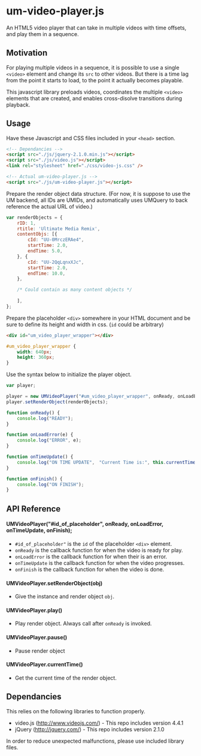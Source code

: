 # um-video-player.js

An HTML5 video player that can take in multiple videos with time offsets, and play them in a sequence. 

## Motivation

For playing multiple videos in a sequence, it is possible to use a single `<video>` element and change its `src` to other videos. But there is a time lag from the point it starts to load, to the point it actually becomes playable.

This javascript library preloads videos, coordinates the multiple `<video>` elements that are created, and enables cross-disolve transitions during playback. 

## Usage

Have these Javascript and CSS files included in your `<head>` section.

```html
<!-- Dependancies -->
<script src="./js/jquery-2.1.0.min.js"></script>
<script src="./js/video.js"></script>
<link rel="stylesheet" href="./css/video-js.css" />

<!-- Actual um-video-player.js -->
<script src="./js/um-video-player.js"></script>
```

Prepare the render object data structure. (For now, it is suppose to use the UM backend, all IDs are UMIDs, and automatically uses UMQuery to back reference the actual URL of video.)

```javascript
var renderObjects = {
    rID: 1,
    rtitle: 'Ultimate Media Remix',
    contentObjs: [{
        cId: "UU-0MrczERAe4",
        startTime: 2.0,
        endTime: 5.0,
    }, {
        cId: "UU-2QqLqnxXJc",                
        startTime: 2.0,
        endTime: 10.0,
    }, 

    /* Could contain as many content objects */
    
    ],
};
```

Prepare the placeholder `<div>` somewhere in your HTML document and be sure to define its height and width in css. (`id` could be arbitrary)

```html
<div id="um_video_player_wrapper"></div>
```

```css
#um_video_player_wrapper {
    width: 640px;
    height: 360px;
}
```

Use the syntax below to initialize the player object.

```javascript
var player;

player = new UMVideoPlayer("#um_video_player_wrapper", onReady, onLoadError, onTimeUpdate, onFinish);
player.setRenderObject(renderObjects);

function onReady() {
    console.log("READY");
}

function onLoadError(e) {
    console.log("ERROR", e);
}

function onTimeUpdate() {
    console.log("ON TIME UPDATE",　"Current Time is:", this.currentTime());
}

function onFinish() {
    console.log("ON FINISH");
}
```

## API Reference

#### UMVideoPlayer("#id_of_placeholder", onReady, onLoadError, onTimeUpdate, onFinish);

- `#id_of_placeholder"` is the `id` of the placeholder `<div>` element.
- `onReady` is the callback function for when the video is ready for play.
- `onLoadError` is the callback function for when their is an error.
- `onTimeUpdate` is the callback function for when the video progresses.
- `onFinish` is the callback function for when the video is done.

#### UMVideoPlayer.setRenderObject(obj)

- Give the instance and render object `obj`.

#### UMVideoPlayer.play()

- Play render object. Always call after `onReady` is invoked.

#### UMVideoPlayer.pause()

- Pause render object

#### UMVideoPlayer.currentTime()

- Get the current time of the render object.

## Dependancies

This relies on the following libraries to function properly.

- video.js (http://www.videojs.com/) - This repo includes version 4.4.1
- jQuery (http://jquery.com/) - This repo includes version 2.1.0

In order to reduce unexpected malfunctions, please use included library files.
